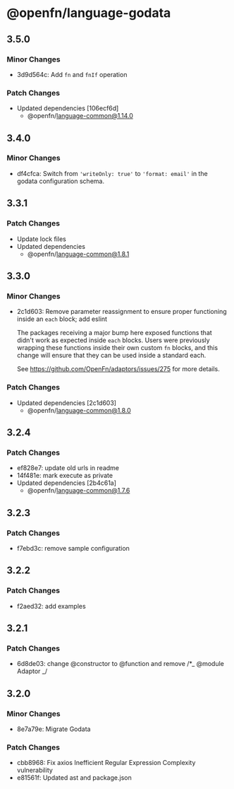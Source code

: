 # @openfn/language-godata

## 3.5.0

### Minor Changes

- 3d9d564c: Add `fn` and `fnIf` operation

### Patch Changes

- Updated dependencies [106ecf6d]
  - @openfn/language-common@1.14.0

## 3.4.0

### Minor Changes

- df4cfca: Switch from `'writeOnly: true'` to `'format: email'` in the godata
  configuration schema.

## 3.3.1

### Patch Changes

- Update lock files
- Updated dependencies
  - @openfn/language-common@1.8.1

## 3.3.0

### Minor Changes

- 2c1d603: Remove parameter reassignment to ensure proper functioning inside an
  `each` block; add eslint

  The packages receiving a major bump here exposed functions that didn't work as
  expected inside `each` blocks. Users were previously wrapping these functions
  inside their own custom `fn` blocks, and this change will ensure that they can
  be used inside a standard each.

  See https://github.com/OpenFn/adaptors/issues/275 for more details.

### Patch Changes

- Updated dependencies [2c1d603]
  - @openfn/language-common@1.8.0

## 3.2.4

### Patch Changes

- ef828e7: update old urls in readme
- 14f481e: mark execute as private
- Updated dependencies [2b4c61a]
  - @openfn/language-common@1.7.6

## 3.2.3

### Patch Changes

- f7ebd3c: remove sample configuration

## 3.2.2

### Patch Changes

- f2aed32: add examples

## 3.2.1

### Patch Changes

- 6d8de03: change @constructor to @function and remove /\*_ @module Adaptor _/

## 3.2.0

### Minor Changes

- 8e7a79e: Migrate Godata

### Patch Changes

- cbb8968: Fix axios Inefficient Regular Expression Complexity vulnerability
- e81561f: Updated ast and package.json

